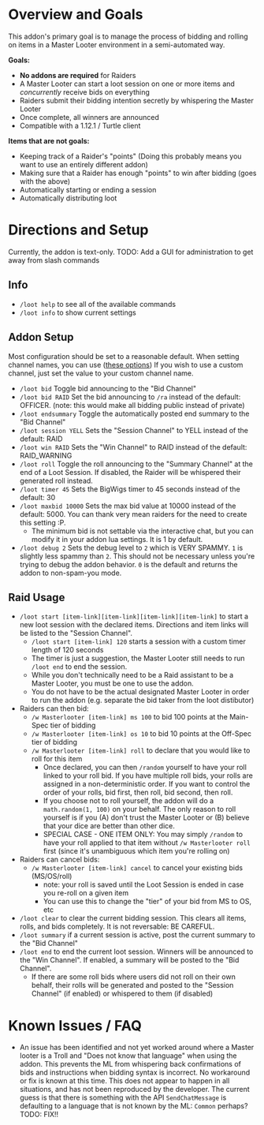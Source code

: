 # Overview and Goals
This addon's primary goal is to manage the process of bidding and rolling on items in a Master Looter environment in a semi-automated way.

__Goals:__
* __No addons are required__ for Raiders
* A Master Looter can start a loot session on one or more items and _concurrently_ receive bids on everything
* Raiders submit their bidding intention secretly by whispering the Master Looter
* Once complete, all winners are announced
* Compatible with a 1.12.1 / Turtle client

__Items that are not goals:__
* Keeping track of a Raider's "points" (Doing this probably means you want to use an entirely different addon)
* Making sure that a Raider has enough "points" to win after bidding (goes with the above)
* Automatically starting or ending a session
* Automatically distributing loot

# Directions and Setup
Currently, the addon is text-only.  TODO: Add a GUI for administration to get away from slash commands
## Info
* `/loot help` to see all of the available commands
* `/loot info` to show current settings
## Addon Setup
Most configuration should be set to a reasonable default.  When setting channel names, you can use ([these options](https://wowwiki-archive.fandom.com/wiki/API_SendChatMessage))  If you wish to use a custom channel, just set the value to your custom channel name.
* `/loot bid` Toggle bid announcing to the "Bid Channel"
* `/loot bid RAID` Set the bid announcing to `/ra` instead of the default: OFFICER. (note: this would make all bidding public instead of private)
* `/loot endsummary` Toggle the automatically posted end summary to the "Bid Channel"
* `/loot session YELL` Sets the "Session Channel" to YELL instead of the default: RAID
* `/loot win RAID` Sets the "Win Channel" to RAID instead of the default: RAID_WARNING
* `/loot roll` Toggle the roll announcing to the "Summary Channel" at the end of a Loot Session.  If disabled, the Raider will be whispered their generated roll instead.
* `/loot timer 45` Sets the BigWigs timer to 45 seconds instead of the default: 30
* `/loot maxbid 10000` Sets the max bid value at 10000 instead of the default: 5000.  You can thank very mean raiders for the need to create this setting :P.
  * The minimum bid is not settable via the interactive chat, but you can modify it in your addon lua settings.  It is 1 by default.
* `/loot debug 2` Sets the debug level to `2` which is VERY SPAMMY.  `1` is slightly less spammy than `2`.  This should not be necessary unless you're trying to debug the addon behavior.  `0` is the default and returns the addon to non-spam-you mode.
## Raid Usage
* `/loot start [item-link][item-link][item-link][item-link]` to start a new loot session with the declared items.  Directions and item links will be listed to the "Session Channel".
  * `/loot start [item-link] 120` starts a session with a custom timer length of 120 seconds
  * The timer is just a suggestion, the Master Looter still needs to run `/loot end` to end the session.
  * While you don't technically need to be a Raid assistant to be a Master Looter, you must be one to use the addon.
  * You do not have to be the actual designated Master Looter in order to run the addon (e.g. separate the bid taker from the loot distibutor)
* Raiders can then bid:
  * `/w Masterlooter [item-link] ms 100` to bid 100 points at the Main-Spec tier of bidding
  * `/w Masterlooter [item-link] os 10` to bid 10 points at the Off-Spec tier of bidding
  * `/w Masterlooter [item-link] roll` to declare that you would like to roll for this item
    * Once declared, you can then `/random` yourself to have your roll linked to your roll bid.  If you have multiple roll bids, your rolls are assigned in a non-deterministic order.  If you want to control the order of your rolls, bid first, then roll, bid second, then roll.
    * If you choose not to roll yourself, the addon will do a `math.random(1, 100)` on your behalf.  The only reason to roll yourself is if you (A) don't trust the Master Looter or (B) believe that your dice are better than other dice.
    * SPECIAL CASE - ONE ITEM ONLY: You may simply `/random` to have your roll applied to that item without `/w Masterlooter roll` first (since it's unambiguous which item you're rolling on)
* Raiders can cancel bids:
  * `/w Masterlooter [item-link] cancel` to cancel your existing bids (MS/OS/roll)
    * note: your roll is saved until the Loot Session is ended in case you re-roll on a given item
    * You can use this to change the "tier" of your bid from MS to OS, etc
* `/loot clear` to clear the current bidding session.  This clears all items, rolls, and bids completely.  It is not reversable: BE CAREFUL.
* `/loot summary` if a current session is active, post the current summary to the "Bid Channel"
* `/loot end` to end the current loot session.  Winners will be announced to the "Win Channel".  If enabled, a summary will be posted to the "Bid Channel".
  * If there are some roll bids where users did not roll on their own behalf, their rolls will be generated and posted to the "Session Channel" (if enabled) or whispered to them (if disabled)

# Known Issues / FAQ
* An issue has been identified and not yet worked around where a Master looter is a Troll and "Does not know that language" when using the addon.  This prevents the ML from whispering back confirmations of bids and instructions when bidding syntax is incorrect.  No workaround or fix is known at this time.  This does not appear to happen in all situations, and has not been reproduced by the developer.  The current guess is that there is something with the API `SendChatMessage` is defaulting to a language that is not known by the ML: `Common` perhaps?  TODO: FIX!!

